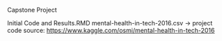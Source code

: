 Capstone Project

Initial Code and Results.RMD
mental-health-in-tech-2016.csv -> project code source: https://www.kaggle.com/osmi/mental-health-in-tech-2016
